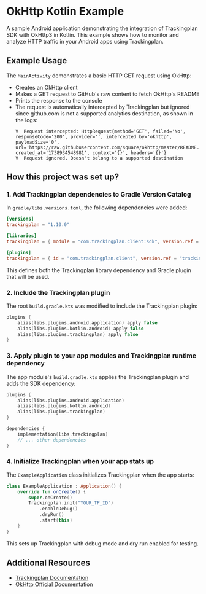 # OkHttp Kotlin Example

A sample Android application demonstrating the integration of Trackingplan SDK with OkHttp3 in Kotlin. This example shows how to monitor and analyze HTTP traffic in your Android apps using Trackingplan.

## Example Usage

The `MainActivity` demonstrates a basic HTTP GET request using OkHttp:

- Creates an OkHttp client
- Makes a GET request to GitHub's raw content to fetch OkHttp's README
- Prints the response to the console
- The request is automatically intercepted by Trackingplan but ignored since github.com is not a supported analytics destination, as shown in the logs:
  ```
  V  Request intercepted: HttpRequest{method='GET', failed='No', responseCode='200', provider='', intercepted by='okhttp', payloadSize='0', url='https://raw.githubusercontent.com/square/okhttp/master/README.md', created_at='1738934548981', context='{}', headers='{}'}
  V  Request ignored. Doesn't belong to a supported destination
  ```

## How this project was set up?

### 1. Add Trackingplan dependencies to Gradle Version Catalog

In `gradle/libs.versions.toml`, the following dependencies were added:

```toml
[versions]
trackingplan = "1.10.0"

[libraries]
trackingplan = { module = "com.trackingplan.client:sdk", version.ref = "trackingplan"}

[plugins]
trackingplan = { id = "com.trackingplan.client", version.ref = "trackingplan" }
```

This defines both the Trackingplan library dependency and Gradle plugin that will be used.

### 2. Include the Trackingplan plugin

The root `build.gradle.kts` was modified to include the Trackingplan plugin:

```kotlin
plugins {
    alias(libs.plugins.android.application) apply false
    alias(libs.plugins.kotlin.android) apply false
    alias(libs.plugins.trackingplan) apply false
}
```

### 3. Apply plugin to your app modules and Trackingplan runtime dependency

The app module's `build.gradle.kts` applies the Trackingplan plugin and adds the SDK dependency:

```kotlin
plugins {
    alias(libs.plugins.android.application)
    alias(libs.plugins.kotlin.android)
    alias(libs.plugins.trackingplan)
}

dependencies {
    implementation(libs.trackingplan)
    // ... other dependencies
}
```

### 4. Initialize Trackingplan when your app stats up

The `ExampleApplication` class initializes Trackingplan when the app starts:

```kotlin
class ExampleApplication : Application() {
    override fun onCreate() {
        super.onCreate()
        Trackingplan.init("YOUR_TP_ID")
            .enableDebug()
            .dryRun()
            .start(this)
    }
}
```

This sets up Trackingplan with debug mode and dry run enabled for testing.

## Additional Resources
- [Trackingplan Documentation](https://docs.trackingplan.com)
- [OkHttp Official Documentation](https://square.github.io/okhttp/)
